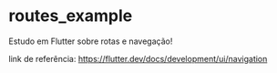 # routes_example

Estudo em Flutter sobre rotas e navegação!

link de referência:
https://flutter.dev/docs/development/ui/navigation
